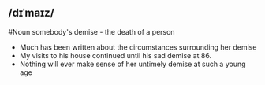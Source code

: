 ## /dɪˈmaɪz/  
#Noun
somebody's demise - the death of a person

- Much has been written about the circumstances surrounding her demise
- My visits to his house continued until his sad demise at 86.
- Nothing will ever make sense of her untimely demise at such a young age